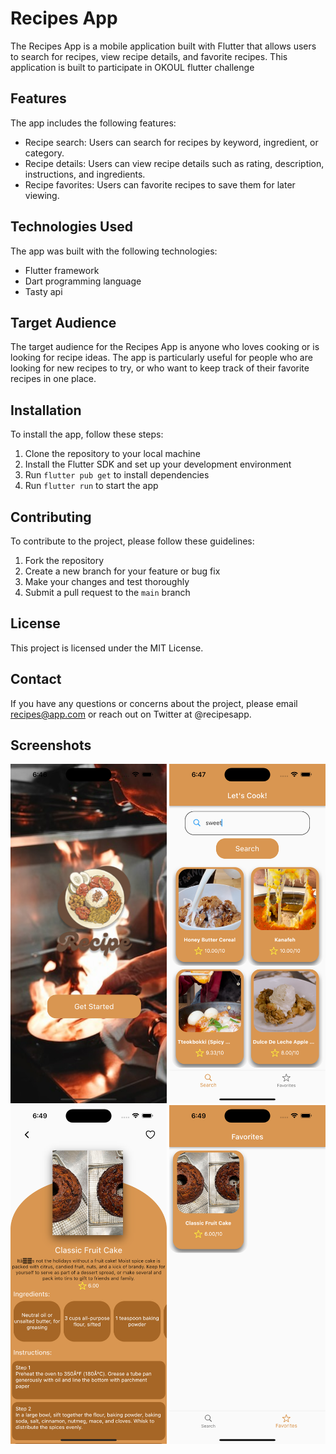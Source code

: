 # Recipes App

The Recipes App is a mobile application built with Flutter that allows users to search for recipes, view recipe details, and favorite recipes. This application is built to participate in OKOUL flutter challenge

## Features

The app includes the following features:

- Recipe search: Users can search for recipes by keyword, ingredient, or category.
- Recipe details: Users can view recipe details such as rating, description, instructions, and ingredients.
- Recipe favorites: Users can favorite recipes to save them for later viewing.

## Technologies Used

The app was built with the following technologies:

- Flutter framework
- Dart programming language
- Tasty api

## Target Audience

The target audience for the Recipes App is anyone who loves cooking or is looking for recipe ideas. The app is particularly useful for people who are looking for new recipes to try, or who want to keep track of their favorite recipes in one place.

## Installation

To install the app, follow these steps:

1. Clone the repository to your local machine
2. Install the Flutter SDK and set up your development environment
3. Run `flutter pub get` to install dependencies
4. Run `flutter run` to start the app

## Contributing

To contribute to the project, please follow these guidelines:

1. Fork the repository
2. Create a new branch for your feature or bug fix
3. Make your changes and test thoroughly
4. Submit a pull request to the `main` branch

## License

This project is licensed under the MIT License.

## Contact

If you have any questions or concerns about the project, please email recipes@app.com or reach out on Twitter at @recipesapp.

## Screenshots

<img src="https://github.com/fares-q44/recipes_app/blob/main/assets/screenshots/Simulator%20Screenshot%20-%20iPhone%2014%20Pro%20Max%20-%202023-04-18%20at%2006.46.50.png" width="250"> <img src="https://github.com/fares-q44/recipes_app/blob/main/assets/screenshots/Simulator%20Screenshot%20-%20iPhone%2014%20Pro%20Max%20-%202023-04-18%20at%2006.47.32.png" width="250"> <img src="https://github.com/fares-q44/recipes_app/blob/main/assets/screenshots/Simulator%20Screenshot%20-%20iPhone%2014%20Pro%20Max%20-%202023-04-18%20at%2006.49.34.png" width="250"> <img src="https://github.com/fares-q44/recipes_app/blob/main/assets/screenshots/Simulator%20Screenshot%20-%20iPhone%2014%20Pro%20Max%20-%202023-04-18%20at%2006.49.41.png" width="250">
